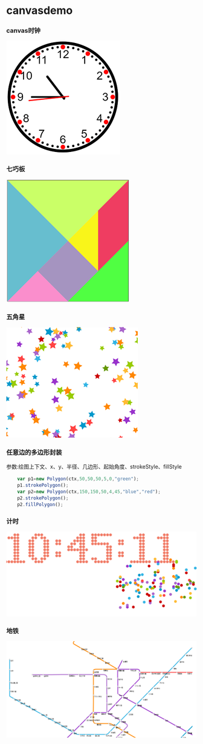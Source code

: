 # canvasdemo
### canvas时钟  
![avatar](./img/clock.png)
### 七巧板  
![avatar](./img/tangram.png)
### 五角星
![avatar](./img/star.png)
### 任意边的多边形封装
参数:绘图上下文、x、y、半径、几边形、起始角度、strokeStyle、fillStyle
```javascript
    var p1=new Polygon(ctx,50,50,50,5,0,"green");
    p1.strokePolygon();
    var p2=new Polygon(ctx,150,150,50,4,45,"blue","red");
    p2.strokePolygon();
    p2.fillPolygon();
```
### 计时
![avatar](./img/time.png)
### 地铁  
![avatar](./img/subway.png)